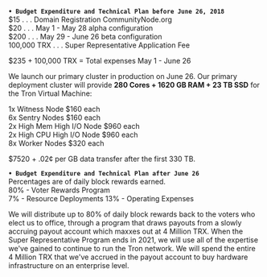 

**`• Budget Expenditure and Technical Plan before June 26, 2018`**  
$15          	. . .		Domain Registration CommunityNode.org  
$20          	. . .		 May 1 - May 28 alpha configuration  
$200         	. . .		 May 29 - June 26 beta configuration  
100,000 TRX  	. . .		 Super Representative Application Fee  
		
$235 + 100,000 TRX = Total expenses May 1 - June 26

We launch our primary cluster in production on June 26. Our primary deployment cluster will provide **280 Cores + 1620 GB RAM + 23 TB SSD** for the Tron Virtual Machine:  

1x Witness Node $160 each  
6x Sentry Nodes $160 each  
2x High Mem High I/O Node $960 each  
2x High CPU High I/O Node $960 each  
8x Worker Nodes $320 each

$7520 + .02¢ per GB data transfer after the first 330 TB.


**`• Budget Expenditure and Technical Plan after June 26`**  
Percentages are of daily block rewards earned.  
80% - Voter Rewards Program  
7% - Resource Deployments
13% - Operating Expenses

We will distribute up to 80% of daily block rewards back to the voters who elect us to office, through a program that draws payouts from a slowly accruing payout account which maxxes out at 4 Million TRX. When the Super Representative Program ends in 2021, we will use all of the expertise we've gained to continue to run the Tron network. We will spend the entire 4 Million TRX that we've accrued in the payout account to buy hardware infrastructure on an enterprise level.

